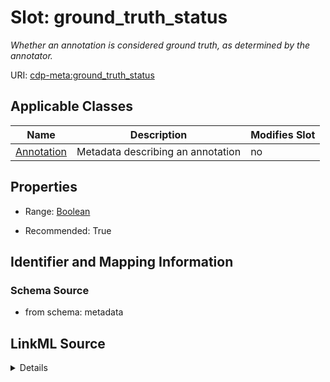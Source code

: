 # Slot: ground_truth_status


_Whether an annotation is considered ground truth, as determined by the annotator._



URI: [cdp-meta:ground_truth_status](metadataground_truth_status)



<!-- no inheritance hierarchy -->




## Applicable Classes

| Name | Description | Modifies Slot |
| --- | --- | --- |
[Annotation](Annotation.md) | Metadata describing an annotation |  no  |







## Properties

* Range: [Boolean](Boolean.md)

* Recommended: True





## Identifier and Mapping Information







### Schema Source


* from schema: metadata




## LinkML Source

<details>
```yaml
name: ground_truth_status
description: Whether an annotation is considered ground truth, as determined by the
  annotator.
from_schema: metadata
exact_mappings:
- cdp-common:annotation_ground_truth_status
rank: 1000
ifabsent: 'False'
alias: ground_truth_status
owner: Annotation
domain_of:
- Annotation
range: boolean
recommended: true
inlined: true
inlined_as_list: true

```
</details>
